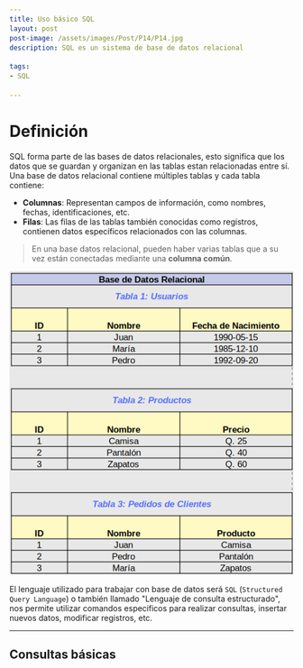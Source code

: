 ```yaml
---
title: Uso básico SQL
layout: post
post-image: /assets/images/Post/P14/P14.jpg
description: SQL es un sistema de base de datos relacional

tags:
- SQL

---
```


# Definición

SQL forma parte de las bases de datos relacionales, esto significa que los datos que se guardan y organizan en las tablas estan relacionadas entre sí.
Una base de datos relacional contiene múltiples tablas y cada tabla contiene: 

- **Columnas**: Representan campos de información, como nombres, fechas, identificaciones, etc. 
- **Filas**: Las filas de las tablas también conocidas como registros, contienen datos específicos relacionados con las columnas.

>En una base datos relacional, pueden haber varias tablas que a su vez están conectadas mediante una **columna común**.

![P14i0](/assets/images/Post/P14/P14i0.png)

El lenguaje utilizado para trabajar con base de datos será `SQL` (`Structured Query Language`) o también llamado "Lenguaje de consulta estructurado", nos permite utilizar comandos especificos para realizar consultas, insertar nuevos datos, modificar registros, etc.

---

## Consultas básicas


